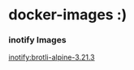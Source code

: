 # docker-images :)

### inotify Images 
[inotify:brotli-alpine-3.21.3](https://github.com/maniknp/docker-images/blob/75a2cc7913e90f59621782aa1d3fd515becc90f2/inotify/alpine/Dockerfile) 